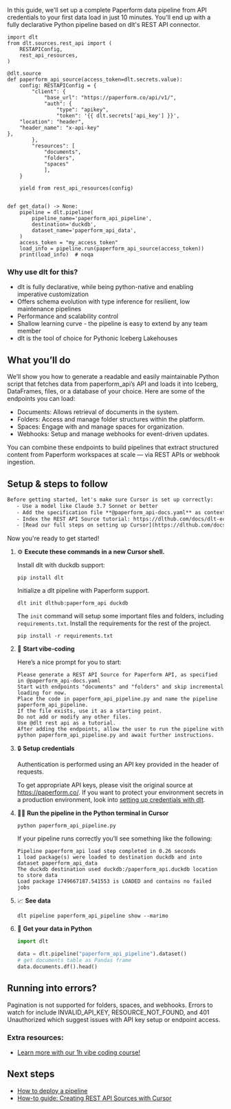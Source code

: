 In this guide, we'll set up a complete Paperform data pipeline from API credentials to your first data load in just 10 minutes. You'll end up with a fully declarative Python pipeline based on dlt's REST API connector.

```python-outcome
import dlt
from dlt.sources.rest_api import (
    RESTAPIConfig,
    rest_api_resources,
)

@dlt.source
def paperform_api_source(access_token=dlt.secrets.value):
    config: RESTAPIConfig = {
        "client": {
            "base_url": "https://paperform.co/api/v1/",
            "auth": {
                "type": "apikey",
                "token": '{{ dlt.secrets['api_key'] }}',
    "location": "header",
    "header_name": "x-api-key"
},
        },
        "resources": [
            "documents",
            "folders",
            "spaces"
            ],
    }

    yield from rest_api_resources(config)


def get_data() -> None:
    pipeline = dlt.pipeline(
        pipeline_name='paperform_api_pipeline',
        destination='duckdb',
        dataset_name='paperform_api_data', 
    )
    access_token = "my_access_token"
    load_info = pipeline.run(paperform_api_source(access_token))
    print(load_info)  # noqa
```

### Why use dlt for this?

- dlt is fully declarative, while being python-native and enabling imperative customization
- Offers schema evolution with type inference for resilient, low maintenance pipelines
- Performance and scalability control
- Shallow learning curve - the pipeline is easy to extend by any team member
- dlt is the tool of choice for Pythonic Iceberg Lakehouses

## What you’ll do

We’ll show you how to generate a readable and easily maintainable Python script that fetches data from paperform_api’s API and loads it into Iceberg, DataFrames, files, or a database of your choice. Here are some of the endpoints you can load:

- Documents: Allows retrieval of documents in the system.
- Folders: Access and manage folder structures within the platform.
- Spaces: Engage with and manage spaces for organization.
- Webhooks: Setup and manage webhooks for event-driven updates.

You can combine these endpoints to build pipelines that extract structured content from Paperform workspaces at scale — via REST APIs or webhook ingestion.

## Setup & steps to follow

```default
Before getting started, let's make sure Cursor is set up correctly:
   - Use a model like Claude 3.7 Sonnet or better
   - Add the specification file **@paperform_api-docs.yaml** as context
   - Index the REST API Source tutorial: https://dlthub.com/docs/dlt-ecosystem/verified-sources/rest_api/ and add it to context as **@dlt rest api**
   - [Read our full steps on setting up Cursor](https://dlthub.com/docs/dlt-ecosystem/llm-tooling/cursor-restapi#23-configuring-cursor-with-documentation)
```

Now you're ready to get started! 

1. ⚙️ **Execute these commands in a new Cursor shell.**
    
    Install dlt with duckdb support:
    ```shell
    pip install dlt
    ```

    Initialize a dlt pipeline with Paperform support.
    ```shell
    dlt init dlthub:paperform_api duckdb
    ```

    The `init` command will setup some important files and folders, including `requirements.txt`. Install the requirements for the rest of the project.
    ```shell
    pip install -r requirements.txt
    ```
    
2. 🤠 **Start vibe-coding**
    
    Here’s a nice prompt for you to start: 
    
    ```prompt
    Please generate a REST API Source for Paperform API, as specified in @paperform_api-docs.yaml 
    Start with endpoints "documents" and "folders" and skip incremental loading for now. 
    Place the code in paperform_api_pipeline.py and name the pipeline paperform_api_pipeline. 
    If the file exists, use it as a starting point. 
    Do not add or modify any other files. 
    Use @dlt rest api as a tutorial. 
    After adding the endpoints, allow the user to run the pipeline with python paperform_api_pipeline.py and await further instructions.
    ```

    
3. 🔒 **Setup credentials** 
    
    Authentication is performed using an API key provided in the header of requests.
    
    To get appropriate API keys, please visit the original source at https://paperform.co/.
    If you want to protect your environment secrets in a production environment, look into [setting up credentials with dlt](https://dlthub.com/docs/walkthroughs/add_credentials).
    
4. 🏃‍♀️ **Run the pipeline in the Python terminal in Cursor**
    
    ```shell
    python paperform_api_pipeline.py
    ```
    
    If your pipeline runs correctly you’ll see something like the following:
    
    ```shell
    Pipeline paperform_api load step completed in 0.26 seconds
    1 load package(s) were loaded to destination duckdb and into dataset paperform_api_data
    The duckdb destination used duckdb:/paperform_api.duckdb location to store data
    Load package 1749667187.541553 is LOADED and contains no failed jobs
    ```
    
5. 📈 **See data**
    
    ```shell
    dlt pipeline paperform_api_pipeline show --marimo
    ```
    
6. 🐍 **Get your data in Python**
    
    ```python
    import dlt

   data = dlt.pipeline("paperform_api_pipeline").dataset()
   # get documents table as Pandas frame
   data.documents.df().head()
    ```

## Running into errors?

Pagination is not supported for folders, spaces, and webhooks. Errors to watch for include INVALID_API_KEY, RESOURCE_NOT_FOUND, and 401 Unauthorized which suggest issues with API key setup or endpoint access.

### Extra resources:

- [Learn more with our 1h vibe coding course!](https://www.youtube.com/watch?v=GGid70rnJuM)

## Next steps

- [How to deploy a pipeline](https://dlthub.com/docs/walkthroughs/deploy-a-pipeline)
- [How-to guide: Creating REST API Sources with Cursor](https://dlthub.com/docs/dlt-ecosystem/llm-tooling/cursor-restapi)